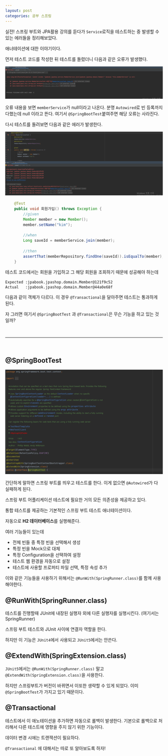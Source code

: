 ```yaml
---
layout: post
categories: 공부 스프링
---
```


실전! 스프링 부트와 JPA활용 강의를 듣다가 
`Service`로직을 테스트하는 중 발생할 수 있는 에러들을 정리해보았다. 

애너테이션에 대한 이야기이다. 

먼저 테스트 코드를 작성한 뒤 테스트를 돌렸더니 다음과 같은 오류가 발생했다. 

![memberService null](/assets/img/%ED%85%8C%EC%8A%A4%ED%8A%B8%20%EC%BD%94%EB%93%9C%20%EC%98%A4%EB%A5%98.png)

오류 내용을 보면 `memberService`가 null이라고 나온다. 분명 `Autowired`로 빈 등록까지 다했는데 null 이라고 뜬다. 여기서 `@SpringBootTest`붙여주면 해당 오류는 사라진다. 

다시 테스트를 돌려보면 다음과 같은 에러가 발생한다. 

![테스트 실패](/assets/img/%ED%85%8C%EC%8A%A4%ED%8A%B8%EC%BD%94%EB%93%9C%20%EC%8B%A4%ED%8C%A8.png)

```java
    @Test
    public void 회원가입() throws Exception {
        //given
        Member member = new Member();
        member.setName("kim");

        //when
        Long saveId = memberService.join(member);

        //then
        assertThat(memberRepository.findOne(saveId)).isEqualTo(member);
    }

```

테스트 코드에서는 회원을 가입하고 그 해당 회원을 조회하기 때문에 성공해야 하는데 

```console
Expected :jpabook.jpashop.domain.Member@121f9c52
Actual   :jpabook.jpashop.domain.Member@44a0e68f
```
다음과 같이 객체가 다르다. 이 경우 `@Transactional`을 달아주면 테스트는 통과하게 된다. 

자 그러면 여기서 `@SpringBootTest` 과 `@Transactional`은 무슨 기능을 하고 있는 것일까?    

<br/>

***

<br/>

## @SpringBootTest

![@SpringBootTest](/assets/img/SpringBootTestAnnotation.png)

간단하게 말하면 스프링 부트를 띄우고 테스트를 한다. 이게 없으면 `@Autowired`가 다 실패하게 된다. 

스프링 부트 어플리케이션 테스트에 필요한 거의 모든 의존성을 제공하고 있다. 

통합 테스트를 제공하는 기본적인 스프링 부트 테스트 애너테이션이다. 

자동으로 **H2 데이터베이스**를 실행해준다. 

여러 기능들이 있는데 

* 전체 빈들 중 특정 빈을 선택해서 생성
* 특정 빈을 Mock으로 대체
* 특정 Configuration을 선택하여 설정
* 테스트 웹 환경을 자동으로 설정 
* 테스트에 사용할 프로퍼티 파일 선택, 특정 속성 추가 

이와 같은 기능들을 사용하기 위해서는 `@RunWith(SpringRunner.class)`를 함께 사용해야한다. 

## @RunWith(SpringRunner.class)

테스트를 진행할때 JUnit에 내장된 실행자 외에 다른 실행자를 실행시킨다. (여기서는 SpringRunner)

스프링 부트 테스트와 JUnit 사이에 연결자 역할을 한다. 

하지만 이 기능은 `JUnit4`에서 사용되고 `JUnit5`에서는 안쓴다. 

## @ExtendWith(SpringExtension.class)

`JUnit5`에서는 `@RunWith(SpringRunner.class)` 말고 `@ExtendWith(SpringExtension.class)`을 사용한다.

하지만 스프링부트가 버전이 바뀌면서 이또한 생략할 수 있게 되었다. 이미 `@SpringBootTest`가 가지고 있기 때문이다.

## @Transactional 

테스트에서 이 애노테이션을 추가하면 자동으로 롤백이 발생한다. 기본으로 롤백으로 처리해서 다른 테스트에 영향을 주지 않기 위한 기능이다. 

데이터 변경 시에는 트랜잭션이 필요하다. 

`@Transactional` 에 대해서는 따로 또 알아보도록 하자! 
